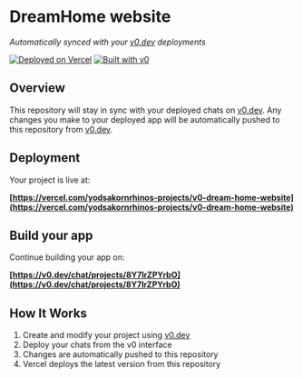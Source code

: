 # DreamHome website

*Automatically synced with your [v0.dev](https://v0.dev) deployments*

[![Deployed on Vercel](https://img.shields.io/badge/Deployed%20on-Vercel-black?style=for-the-badge&logo=vercel)](https://vercel.com/yodsakornrhinos-projects/v0-dream-home-website)
[![Built with v0](https://img.shields.io/badge/Built%20with-v0.dev-black?style=for-the-badge)](https://v0.dev/chat/projects/8Y7IrZPYrbO)

## Overview

This repository will stay in sync with your deployed chats on [v0.dev](https://v0.dev).
Any changes you make to your deployed app will be automatically pushed to this repository from [v0.dev](https://v0.dev).

## Deployment

Your project is live at:

**[https://vercel.com/yodsakornrhinos-projects/v0-dream-home-website](https://vercel.com/yodsakornrhinos-projects/v0-dream-home-website)**

## Build your app

Continue building your app on:

**[https://v0.dev/chat/projects/8Y7IrZPYrbO](https://v0.dev/chat/projects/8Y7IrZPYrbO)**

## How It Works

1. Create and modify your project using [v0.dev](https://v0.dev)
2. Deploy your chats from the v0 interface
3. Changes are automatically pushed to this repository
4. Vercel deploys the latest version from this repository
